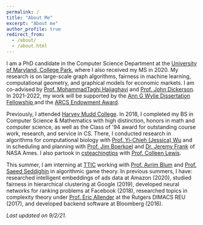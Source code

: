 ```yaml
---
permalink: /
title: "About Me"
excerpt: "About me"
author_profile: true
redirect_from: 
  - /about/
  - /about.html
---
```


I am a PhD candidate in the Computer Science Department at the [University of Maryland, College Park](https://www.cs.umd.edu/), where I also received my MS in 2020. My research is on large-scale graph algorithms, fairness in machine learning, computational geometry, and graphical models for economic markets. I am co-advised by [Prof. MohammadTaghi Hajiaghayi](http://www.cs.umd.edu/~hajiagha/) and [Prof. John Dickerson](http://jpdickerson.com). In 2021-2022, my work will be supported by the [Ann G Wylie Dissertation Fellowship ](https://gradschool.umd.edu/funding/student-fellowships-awards/dissertation-fellowship) and the [ARCS Endowment Award](https://arcsfoundation.org/).

Previously, I attended [Harvey Mudd College](https://www.cs.hmc.edu/). In 2018, I completed my BS in Computer Science & Mathematics with high distinction, honors in math and computer science, as well as the Class of '94 award for outstanding course work, research, and service in CS. There, I conducted research in algorithms for computational biology with [Prof. Yi-Chieh (Jessica) Wu](https://www.cs.hmc.edu/~yjw/) and in scheduling and planning with [Prof. Jim Boerkoel](https://www.cs.hmc.edu/~boerkoel/) and [Dr. Jeremy Frank](https://ti.arc.nasa.gov/profile/frank/) of NASA Ames. I also partook in [csteachingtips](csteachingtips.org) with [Prof. Colleen Lewis](http://blogs.hmc.edu/lewis/). 

This summer, I am interning at [TTIC](https://www.ttic.edu/) working with [Prof. Avrim Blum](https://ttic.uchicago.edu/~avrim/) and [Prof. Saeed Seddighin](https://sites.google.com/view/saeedrezaseddighin) in algorithmic game theory. In previous summers, I have: researched intelligent embeddings of ads data at Amazon (2020), studied fairness in hierarchical clustering at Google (2019), developed neural networks for ranking problems at Facebook (2018), researched topics in complexity theory under [Prof. Eric Allender](https://www.cs.rutgers.edu/~allender/) at the Rutgers DIMACS REU (2017), and developed backend software at Bloomberg (2016).

*Last updated on 9/2/21.*

